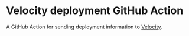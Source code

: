 # Velocity deployment GitHub Action

A GitHub Action for sending deployment information to [Velocity](https://codeclimate.com/velocity).
